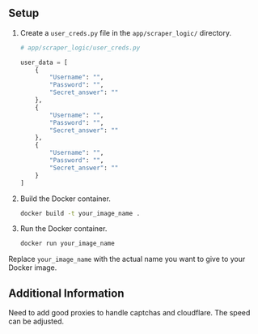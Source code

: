 
## Setup

1. Create a `user_creds.py` file in the `app/scraper_logic/` directory.

    ```python
    # app/scraper_logic/user_creds.py

    user_data = [
        {
            "Username": "",
            "Password": "",
            "Secret_answer": ""
        },
        {
            "Username": "",
            "Password": "",
            "Secret_answer": ""
        },
        {
            "Username": "",
            "Password": "",
            "Secret_answer": ""
        }
    ]
    ```

2. Build the Docker container.

    ```bash
    docker build -t your_image_name .
    ```

3. Run the Docker container.

    ```bash
    docker run your_image_name
    ```

Replace `your_image_name` with the actual name you want to give to your Docker image.

## Additional Information
Need to add good proxies to handle captchas and cloudflare. The speed can be adjusted. 

